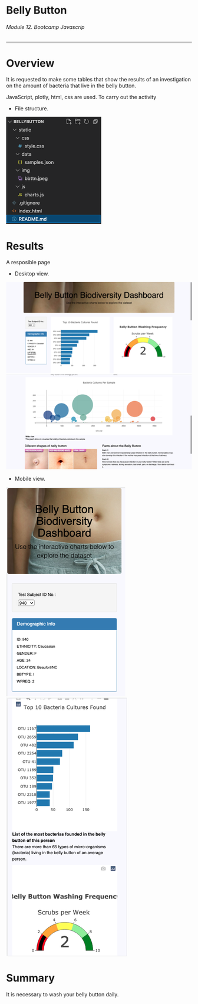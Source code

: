 # Belly Button
###### Module 12. Bootcamp Javascrip
__________________________________

# Overview
It is requested to make some tables that show the results of an investigation on the amount of bacteria that live in the belly button.

JavaScript, plotly, html, css are used. To carry out the activity

- File structure.

![alt text](./static/img/files.png)

# Results
A resposible page

- Desktop view.

![alt text](./static/img/desktop1.png)
![alt text](./static/img/desktop2.png)

- Mobile view.

![alt text](./static/img/movil1.png)
![alt text](./static/img/movil2.png)

# Summary

It is necessary to wash your belly button daily.